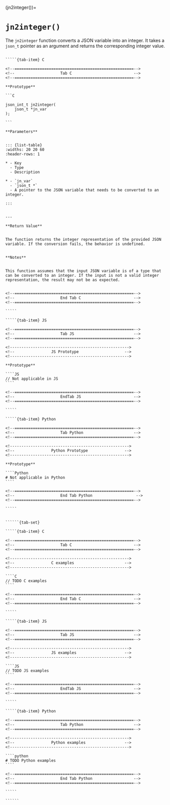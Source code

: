 <!-- ============================================================== -->
(jn2integer())=
# `jn2integer()`
<!-- ============================================================== -->


The `jn2integer` function converts a JSON variable into an integer. It takes a `json_t` pointer as an argument and returns the corresponding integer value.


<!------------------------------------------------------------>
<!--                    Prototypes                          -->
<!------------------------------------------------------------>

``````{tab-set}

`````{tab-item} C

<!--====================================================-->
<!--                    Tab C                           -->
<!--====================================================-->

**Prototype**

```C

json_int_t jn2integer(
    json_t *jn_var
);

```

**Parameters**


::: {list-table}
:widths: 20 20 60
:header-rows: 1

* - Key
  - Type
  - Description

* - `jn_var`
  - `json_t *`
  - A pointer to the JSON variable that needs to be converted to an integer.

:::


---

**Return Value**


The function returns the integer representation of the provided JSON variable. If the conversion fails, the behavior is undefined.


**Notes**


This function assumes that the input JSON variable is of a type that can be converted to an integer. If the input is not a valid integer representation, the result may not be as expected.


<!--====================================================-->
<!--                    End Tab C                       -->
<!--====================================================-->

`````

`````{tab-item} JS

<!--====================================================-->
<!--                    Tab JS                          -->
<!--====================================================-->

<!---------------------------------------------------->
<!--                JS Prototype                    -->
<!---------------------------------------------------->

**Prototype**

````JS
// Not applicable in JS
````

<!--====================================================-->
<!--                    EndTab JS                       -->
<!--====================================================-->

`````

`````{tab-item} Python

<!--====================================================-->
<!--                    Tab Python                      -->
<!--====================================================-->

<!---------------------------------------------------->
<!--                Python Prototype                -->
<!---------------------------------------------------->

**Prototype**

````Python
# Not applicable in Python
````

<!--====================================================-->
<!--                    End Tab Python                   -->
<!--====================================================-->

`````

``````

<!------------------------------------------------------------>
<!--                    Examples                            -->
<!------------------------------------------------------------>

```````{dropdown} Examples

``````{tab-set}

`````{tab-item} C

<!--====================================================-->
<!--                    Tab C                           -->
<!--====================================================-->

<!---------------------------------------------------->
<!--                C examples                      -->
<!---------------------------------------------------->

````C
// TODO C examples
````

<!--====================================================-->
<!--                    End Tab C                       -->
<!--====================================================-->

`````

`````{tab-item} JS

<!--====================================================-->
<!--                    Tab JS                          -->
<!--====================================================-->

<!---------------------------------------------------->
<!--                JS examples                     -->
<!---------------------------------------------------->

````JS
// TODO JS examples
````

<!--====================================================-->
<!--                    EndTab JS                       -->
<!--====================================================-->

`````

`````{tab-item} Python

<!--====================================================-->
<!--                    Tab Python                      -->
<!--====================================================-->

<!---------------------------------------------------->
<!--                Python examples                 -->
<!---------------------------------------------------->

````python
# TODO Python examples
````

<!--====================================================-->
<!--                    End Tab Python                  -->
<!--====================================================-->

`````

``````

```````

